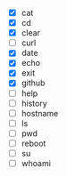 - [x] cat
- [x] cd
- [x] clear
- [ ] curl
- [x] date
- [x] echo
- [x] exit
- [x] github
- [ ] help
- [ ] history
- [ ] hostname
- [ ] ls
- [ ] pwd
- [ ] reboot
- [ ] su
- [ ] whoami